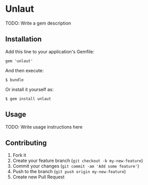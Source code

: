 # Unlaut

TODO: Write a gem description

## Installation

Add this line to your application's Gemfile:

    gem 'unlaut'

And then execute:

    $ bundle

Or install it yourself as:

    $ gem install unlaut

## Usage

TODO: Write usage instructions here

## Contributing

1. Fork it
2. Create your feature branch (`git checkout -b my-new-feature`)
3. Commit your changes (`git commit -am 'Add some feature'`)
4. Push to the branch (`git push origin my-new-feature`)
5. Create new Pull Request
